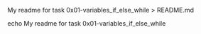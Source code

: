 My readme for task 0x01-variables_if_else_while > README.md

echo My readme for task 0x01-variables_if_else_while
